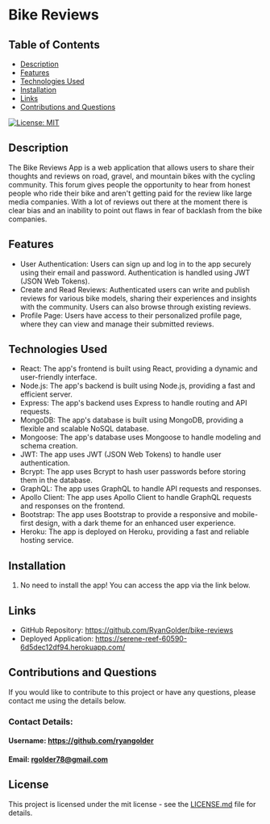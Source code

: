 # Bike Reviews

## Table of Contents
- [Description](#description)
- [Features](#features)
- [Technologies Used](#technologies-used)
- [Installation](#installation)
- [Links](#links)
- [Contributions and Questions](#contributions-and-questions)

[![License: MIT](https://img.shields.io/badge/License-MIT-yellow.svg)](https://opensource.org/licenses/MIT)

## Description
The Bike Reviews App is a web application that allows users to share their thoughts and reviews on road, gravel, and mountain bikes with the cycling community. This forum gives people the opportunity to hear from honest people who ride their bike and aren't getting paid for the review like large media companies. With a lot of reviews out there at the moment there is clear bias and an inability to point out flaws in fear of backlash from the bike companies.

## Features
- User Authentication: Users can sign up and log in to the app securely using their email and password. Authentication is handled using JWT (JSON Web Tokens).
- Create and Read Reviews: Authenticated users can write and publish reviews for various bike models, sharing their experiences and insights with the community. Users can also browse through existing reviews.
- Profile Page: Users have access to their personalized profile page, where they can view and manage their submitted reviews.

## Technologies Used
- React: The app's frontend is built using React, providing a dynamic and user-friendly interface.
- Node.js: The app's backend is built using Node.js, providing a fast and efficient server.
- Express: The app's backend uses Express to handle routing and API requests.
- MongoDB: The app's database is built using MongoDB, providing a flexible and scalable NoSQL database.
- Mongoose: The app's database uses Mongoose to handle modeling and schema creation.
- JWT: The app uses JWT (JSON Web Tokens) to handle user authentication.
- Bcrypt: The app uses Bcrypt to hash user passwords before storing them in the database.
- GraphQL: The app uses GraphQL to handle API requests and responses.
- Apollo Client: The app uses Apollo Client to handle GraphQL requests and responses on the frontend.
- Bootstrap: The app uses Bootstrap to provide a responsive and mobile-first design, with a dark theme for an enhanced user experience.
- Heroku: The app is deployed on Heroku, providing a fast and reliable hosting service.

## Installation
1. No need to install the app! You can access the app via the link below.

## Links

- GitHub Repository: https://github.com/RyanGolder/bike-reviews
- Deployed Application: https://serene-reef-60590-6d5dec12df94.herokuapp.com/

## Contributions and Questions
If you would like to contribute to this project or have any questions, please contact me using the details below.

### Contact Details:
#### Username: https://github.com/ryangolder
#### Email: rgolder78@gmail.com

## License

This project is licensed under the mit license - see the [LICENSE.md](https://opensource.org/licenses/MIT) file for details.
